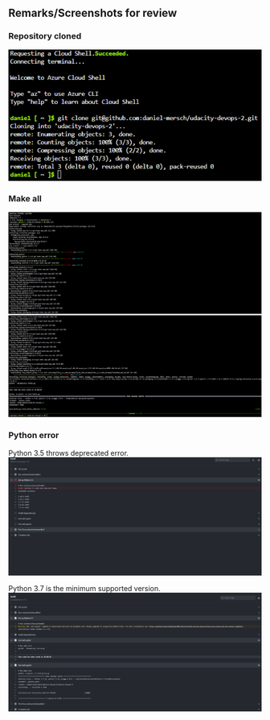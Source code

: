 ## Remarks/Screenshots for review

### Repository cloned

![Repository cloned](screenshots/20230105_screenshot_repo_cloned.png)

### Make all
![Make all 1/2](screenshots/20230105_screenshot_make_all_1.png)
![Make all 1/2](screenshots/20230105_screenshot_make_all_2.png)

### Python error

Python 3.5 throws deprecated error.
![Python 3.5 throws deprecated error](screenshots/20230105_screenshot_github_action_python35_error.png)

Python 3.7 is the minimum supported version.
![Python 3.7 is the minimum supported version](screenshots/20230105_screenshot_github_action_python37_ok.png)